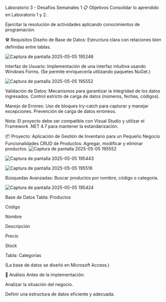 Laboratorio 3 - Desafíos Semanales 1
📋 Objetivos
Consolidar lo aprendido en Laboratorio 1 y 2.

Ejercitar la resolución de actividades aplicando conocimientos de programación.

🛠 Requisitos
Diseño de Base de Datos:
Estructura clara con relaciones bien definidas entre tablas.


![Captura de pantalla 2025-05-05 195246](https://github.com/user-attachments/assets/70420926-0fb5-4738-b03a-813945e3b0cd)


Interfaz de Usuario:
Implementación de una interfaz intuitiva usando Windows Forms.
(Se permite enriquecerla utilizando paquetes NuGet.)


![Captura de pantalla 2025-05-05 195552](https://github.com/user-attachments/assets/f2e5538b-10f7-4bcf-b8bd-6659dbd4f356)

Validación de Datos:
Mecanismos para garantizar la integridad de los datos ingresados.
Control estricto de carga de datos (números, fechas, códigos).

Manejo de Errores:
Uso de bloques try-catch para capturar y manejar excepciones.
Prevención de carga de datos erróneos.

Nota:
El proyecto debe ser compatible con Visual Studio y utilizar el Framework .NET 4.7 para mantener la estandarización.

📦 Proyecto: Aplicación de Gestión de Inventario para un Pequeño Negocio
Funcionalidades
CRUD de Productos:
Agregar, modificar y eliminar productos.
![Captura de pantalla 2025-05-05 195552](https://github.com/user-attachments/assets/fed9e878-5e69-499f-b70c-c2a23ec651ba)


![Captura de pantalla 2025-05-05 195443](https://github.com/user-attachments/assets/a0677b9f-f818-4fdd-a8e6-cb9e39cae776)


![Captura de pantalla 2025-05-05 195516](https://github.com/user-attachments/assets/9c0e6f72-7281-46d2-ba5f-6d235ac2c2bf)



Búsquedas Avanzadas:
Buscar productos por nombre, código o categoría.


![Captura de pantalla 2025-05-05 195424](https://github.com/user-attachments/assets/fe62863a-10c1-46d7-8679-6786e8ba918e)

Base de Datos
Tabla: Productos

Código

Nombre

Descripción

Precio

Stock

Tabla: Categorías

(La base de datos se diseñó en Microsoft Access.)

🧠 Análisis
Antes de la implementación:

Analizar la situación del negocio.

Definir una estructura de datos eficiente y adecuada.
